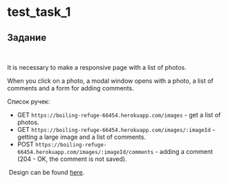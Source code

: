 # test_task_1

## Задание
​

It is necessary to make a responsive page with a list of photos.
​

When you click on a photo, a modal window opens with a photo, a list of comments and a form for adding comments.
​

Список ручек:
* GET `https://boiling-refuge-66454.herokuapp.com/images` - get a list of photos.
* GET `https://boiling-refuge-66454.herokuapp.com/images/:imageId` - getting a large image and a list of comments.
* POST `https://boiling-refuge-66454.herokuapp.com/images/:imageId/comments` - adding a comment (204 - OK, the comment is not saved).

​
Design can be found [here](https://www.figma.com/file/W4FTrwVl8bswZGusaKYHFB/Test-task-(Copy)?node-id=0%3A2).
​


